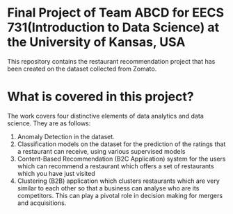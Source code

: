 # Final Project of Team ABCD for EECS 731(Introduction to Data Science) at the University of Kansas, USA
This repository contains the restaurant recommendation project that has been created on the dataset collected from Zomato.

# What is covered in this project?
The work covers four distinctive elements of data analytics and data science. They are as follows:
1. Anomaly Detection in the dataset. 
2. Classification models on the dataset for the prediction of the ratings that a restaurant can receive, using various supervised models
3. Content-Based Recommendation (B2C Application) system for the users which can recommend a restaurant which offers a set of restaurants which you have just visited
4. Clustering (B2B) application which clusters restaurants which are very similar to each other so that a business can analyse who are its competitors. This can play a pivotal role in decision making for mergers and acquisitions.


